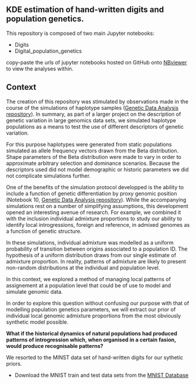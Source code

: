 ## KDE estimation of hand-written digits and population genetics.

This repository is composed of two main Jupyter notebooks:
- Digits
- Digital_population_genetics

copy-paste the urls of jupyter notebooks hosted on GitHub onto [NBviewer](https://nbviewer.jupyter.org/) to view the analyses within.

## Context

The creation of this repository was stimulated by observations made in the course of the simulations of 
haplotype samples ([Genetic Data Analysis repository](https://github.com/SantosJGND/Genetic-data-analysis)). 
In summary, as part of a larger project on the description of genetic variation in large genomics data sets, 
we simulated haplotype populations as a means to test the use of different descriptors of genetic variation. 

For this purpose haplotypes were generated from static populations simulated as allele frequency vectors 
drawn from the Beta distribution. Shape parameters of the Beta distribution were made to vary in order to 
approximate arbitrary selection and dominance scenarios. Because the descriptors used did not model demographic 
or historic parameters we did not complicate simulations further.

One of the benefits of the simulation protocol developped is the ability to include a function of genetic differentiation 
by proxy genomic position (Notebook 10, [Genetic Data Analysis repository](https://github.com/SantosJGND/Genetic-data-analysis)).
While the accompanying simulations rest on a number of simplifying assumptions, this development opened an interesting 
avenue of research. For example, we combined it with the inclusion individual admixture proportions to study our 
ability to identify local introgressions, foreign and reference, in admixed genomes as a function of genetic structure. 

In these simulations, individual admixture was modelled as a uniform probability of transition between origins associated
to a population ID. The hypothesis of a uniform distribution draws from our single estimate of admixture proportion. In reality,
patterns of admixture are likely to present non-random distributions at the individual and population level. 

In this context, we explored a method of managing local patterns of assignement at a population level that could be 
of use to model and simulate genomic data.

In order to explore this question without confusing our purpose with that of modelling population genetics parameters,
we will extract our prior of individual local genomic admixture proportions from the most obviously synthetic model
possible. 

**What if the historical dynamics of natural populations had produced patterns of introgression which, when organised 
in a certain fasion, would produce recognisable patterns?**

We resorted to the MINST data set of hand-written digits for our sythetic priors.

- Download the MNIST train and test data sets from the [MNIST Database](http://yann.lecun.com/exdb/mnist/)
